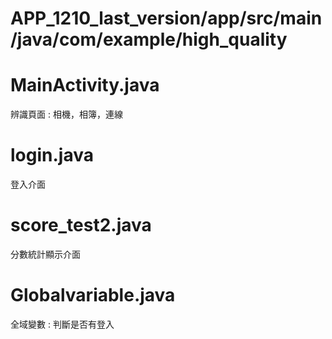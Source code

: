 # APP_1210_last_version/app/src/main/java/com/example/high_quality
# MainActivity.java 
辨識頁面 : 相機，相簿，連線
# login.java
登入介面 
# score_test2.java
分數統計顯示介面 
# Globalvariable.java 
全域變數 : 判斷是否有登入
